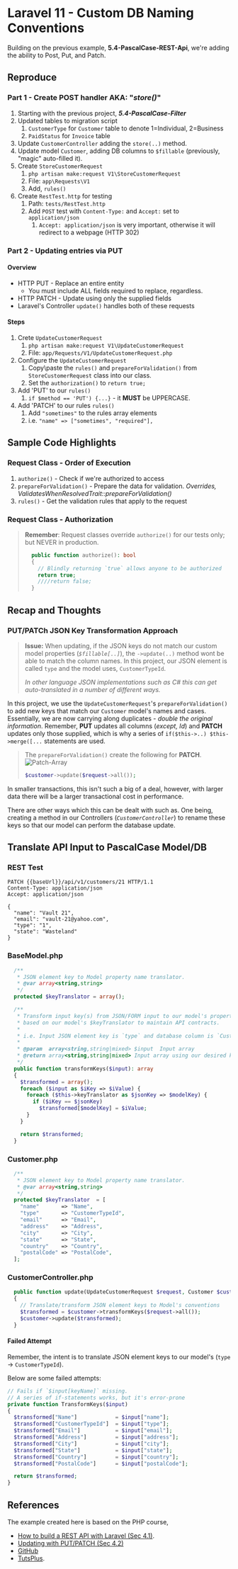 # Laravel 11 - Custom DB Naming Conventions

Building on the previous example, **5.4-PascalCase-REST-Api**, we're adding the ability to Post, Put, and Patch.

## Reproduce

### Part 1 - Create POST handler AKA: "_store()_"

1. Starting with the previous project, _**5.4-PascalCase-Filter**_
2. Updated tables to migration script
   1. `CustomerType` for `Customer` table to denote 1=Individual, 2=Business
   2. `PaidStatus` for `Invoice` table
3. Update `CustomerController` adding the `store(..)` method.
4. Update model `Customer`, adding DB columns to `$fillable` (previously, "magic" auto-filled it).
5. Create `StoreCustomerRequest`
   1. `php artisan make:request V1\StoreCustomerRequest`
   2. File: `app\Requests\V1`
   3. Add, `rules()`
6. Create `RestTest.http` for testing
   1. Path: `tests/RestTest.http`
   2. Add `POST` test with `Content-Type:` and `Accept:` set to `application/json`
      1. `Accept: application/json` is very important, otherwise it will redirect to a webpage (HTTP 302)

### Part 2 - Updating entries via PUT

#### Overview

* HTTP PUT - Replace an entire entity
  * You must include ALL fields required to replace, regardless.
* HTTP PATCH - Update using only the supplied fields
* Laravel's Controller `update()` handles both of these requests

#### Steps

1. Crete `UpdateCustomerRequest`
   1. `php artisan make:request V1\UpdateCustomerRequest`
   2. File: `app/Requests/V1/UpdateCustomerRequest.php`
2. Configure the `UpdateCustomerRequest`
   1. Copy\paste the `rules()` and `prepareForValidation()` from `StoreCustomerRequest` class into our class.
   2. Set the `authorization()` to `return true;`
3. Add 'PUT' to our `rules()`
   1. `if $method == 'PUT') {...}` - it **MUST** be UPPERCASE.
4. Add 'PATCH' to our rules `rules()`
   1. Add  `"sometimes"` to the rules array elements
   2. i.e. `"name" => ["sometimes", "required"],`

## Sample Code Highlights

### Request Class - Order of Execution

1. `authorize()` - Check if we're authorized to access
2. `prepareForValidation()` - Prepare the data for validation. _Overrides, ValidatesWhenResolvedTrait::prepareForValidation()_
3. `rules()` - Get the validation rules that apply to the request

### Request Class - Authorization

> **Remember**: Request classes override `authorize()` for our tests only; but NEVER in production.
>
> ```php
>   public function authorize(): bool
>   {
>     // Blindly returning `true` allows anyone to be authorized
>     return true;
>     ////return false;
>   }
> ```

## Recap and Thoughts

### PUT/PATCh JSON Key Transformation Approach

> **Issue:**
> When updating, if the JSON keys do not match our custom model properties (_`$fillable[..]`_), the `->update(..)` method wont be able to match the column names. In this project, our JSON element is called `type` and the model uses, `CustomerTypeId`.
>
> _In other language JSON implementations such as C# this can get auto-translated in a number of different ways._

In this project, we use the `UpdateCustomerRequest`'s `prepareForValidation()` to add new keys that match our `Customer` model's names and cases. Essentially, we are now carrying along duplicates - _double the original information_. Remember, **PUT** updates all columns (_except, Id_) and **PATCH** updates only those supplied, which is why a series of `if($this->..) $this->merge([...` statements are used.

> The `prepareForValidation()` create the following for **PATCH**.
> ![Patch-Array](Update-PATCH-Array.png)
>
> ```php
> $customer->update($request->all());
> ```

In smaller transactions, this isn't such a big of a deal, however, with larger data there will be a larger transactional cost in performance.

There are other ways which this can be dealt with such as. One being, creating a method in our Controllers (_`CustomerController`_) to rename these keys so that our model can perform the database update.

## Translate API Input to PascalCase Model/DB

### REST Test

```http
PATCH {{baseUrl}}/api/v1/customers/21 HTTP/1.1
Content-Type: application/json
Accept: application/json

{
  "name": "Vault 21",
  "email": "vault-21@yahoo.com",
  "type": "1",
  "state": "Wasteland"
}
```

### BaseModel.php

```php
  /**
   * JSON element key to Model property name translator.
   * @var array<string,string>
   */
  protected $keyTranslator = array();

  /**
   * Transform input key(s) from JSON/FORM input to our model's property name(s)
   * based on our model's $keyTranslator to maintain API contracts.
   *
   * i.e. Input JSON element key is `type` and database column is `CustomerTypeId`.
   *
   * @param  array<string,string|mixed> $input  Input array
   * @return array<string,string|mixed> Input array using our desired key names.
   */
  public function transformKeys($input): array
  {
    $transformed = array();
    foreach ($input as $iKey => $iValue) {
      foreach ($this->keyTranslator as $jsonKey => $modelKey) {
        if ($iKey == $jsonKey)
          $transformed[$modelKey] = $iValue;
      }
    }

    return $transformed;
  }
```

### Customer.php

```php
  /**
   * JSON element key to Model property name translator.
   * @var array<string,string>
   */
  protected $keyTranslator  = [
    "name"       => "Name",
    "type"       => "CustomerTypeId",
    "email"      => "Email",
    "address"    => "Address",
    "city"       => "City",
    "state"      => "State",
    "country"    => "Country",
    "postalCode" => "PostalCode",
  ];
```

### CustomerController.php

```php
  public function update(UpdateCustomerRequest $request, Customer $customer): void
  {
    // Translate/transform JSON element keys to Model's conventions
    $transformed = $customer->transformKeys($request->all());
    $customer->update($transformed);
  }
```

#### Failed Attempt

Remember, the intent is to translate JSON element keys to our model's (`type` -> `CustomerTypeId`).

Below are some failed attempts:

```php
// Fails if `$input[keyName]` missing.
// A series of if-statements works, but it's error-prone
private function TransformKeys($input)
{
  $transformed["Name"]            = $input["name"];
  $transformed["CustomerTypeId"]  = $input["type"];
  $transformed["Email"]           = $input["email"];
  $transformed["Address"]         = $input["address"];
  $transformed["City"]            = $input["city"];
  $transformed["State"]           = $input["state"];
  $transformed["Country"]         = $input["country"];
  $transformed["PostalCode"]      = $input["postalCode"];

  return $transformed;
}
```

## References

The example created here is based on the PHP course,

* [How to build a REST API with Laravel (Sec 4.1)](https://youtu.be/YGqCZjdgJJk?t=3940).
* [Updating with PUT/PATCH (Sec 4.2)](https://youtu.be/YGqCZjdgJJk?t=4487)
* [GitHub](https://github.com/tutsplus/build-a-restful-api-with-laravel-2022)
* [TutsPlus](https://code.tutsplus.com/how-to-build-a-rest-api-with-laravel-php-full-course--cms-93786t).
